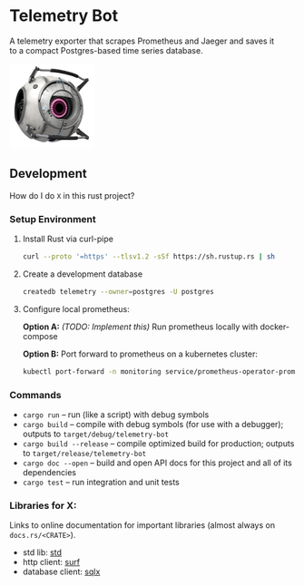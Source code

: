 # Telemetry Bot
A telemetry exporter that scrapes Prometheus and Jaeger and saves it  
to a compact Postgres-based time series database.

![Fact Core](doc/bot.png)



## Development
How do I do `X` in this rust project?

### Setup Environment

1. Install Rust via curl-pipe

   ```sh
   curl --proto '=https' --tlsv1.2 -sSf https://sh.rustup.rs | sh
   ```

2. Create a development database

    ```sh
    createdb telemetry --owner=postgres -U postgres
    ```

3. Configure local prometheus:

   __Option A:__ _(TODO: Implement this)_ Run prometheus locally with docker-compose

   __Option B:__ Port forward to prometheus on a kubernetes cluster:

   ```sh
   kubectl port-forward -n monitoring service/prometheus-operator-prometheus 9090:9090
   ```

### Commands

 - `cargo run` – run (like a script) with debug symbols
 - `cargo build` – compile with debug symbols (for use with a debugger); outputs to `target/debug/telemetry-bot`
 - `cargo build --release` – compile optimized build for production; outputs to `target/release/telemetry-bot`
 - `cargo doc --open` – build and open API docs for this project and all of its dependencies
 - `cargo test` – run integration and unit tests

### Libraries for X:
Links to online documentation for important libraries (almost always on `docs.rs/<CRATE>`). 

 - std lib: [std](https://doc.rust-lang.org/std/)
 - http client: [surf](https://docs.rs/surf)
 - database client: [sqlx](https://docs.rs/sqlx)
